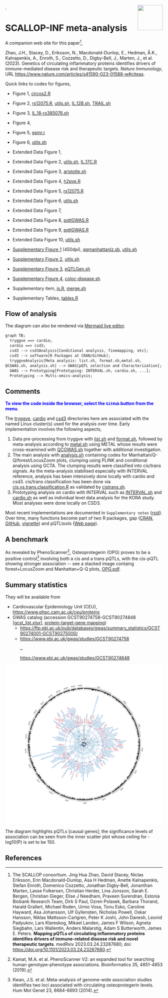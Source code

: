 <img src="https://connect.medrxiv.org/qr/qr_img.php?id=2023.03.24.23287680" align="right" width=80 height=80>.
# SCALLOP-INF meta-analysis

A companion web site for this paper[^medRxiv], 

Zhao, J.H., Stacey, D., Eriksson, N., Macdonald-Dunlop, E., Hedman, Å.K., Kalnapenkis, A., Enroth, S., Cozzetto, D., Digby-Bell, J., Marten, J., et al. (2023). Genetics of circulating inflammatory proteins identifies drivers of immune-mediated disease risk and therapeutic targets. *Nature Immunology*, URL <https://www.nature.com/articles/s41590-023-01588-w#citeas>.

Quick links to codes for figures,

- Figure 1, [circos2.R](https://github.com/jinghuazhao/INF/blob/master/rsid/circos2.R)
- Figure 2, [rs12075.R](https://github.com/jinghuazhao/INF/blob/master/rsid/rs12075.R), [utils.sh](https://github.com/jinghuazhao/INF/blob/master/rsid/utils.sh), [IL.12B.sh](https://github.com/jinghuazhao/INF/blob/master/csd3/IL.12B.sh), [TRAIL.sh](https://github.com/jinghuazhao/INF/blob/master/csd3/TRAIL.sh)
- Figure 3, [IL.18-rs385076.sh](https://github.com/jinghuazhao/INF/blob/master/rsid/IL.18-rs385076.sh)
- Figure 4,
- Figure 5, [gsmr.r](https://github.com/jinghuazhao/INF/blob/master/workflow/scripts/gsmr.r)
- Figure 6, [utils.sh](https://github.com/jinghuazhao/INF/blob/master/rsid/utils.sh)

- Extended Data Figure 1,
- Extended Data Figure 2, [utils.sh](https://github.com/jinghuazhao/INF/blob/master/rsid/utils.sh), [IL.17C.R](https://github.com/jinghuazhao/INF/blob/master/rsid/IL.17C.R)
- Extended Data Figure 3, [aristotle.sh](https://github.com/jinghuazhao/INF/blob/master/csd3/aristotle.sh)
- Extended Data Figure 4, [h2pve.R](https://github.com/jinghuazhao/INF/blob/master/rsid/h2pve.R)
- Extended Data Figure 5, [rs12075.R](https://github.com/jinghuazhao/INF/blob/master/rsid/rs12075.R)
- Extended Data Figure 6, [utils.sh](https://github.com/jinghuazhao/INF/blob/master/rsid/utils.sh)
- Extended Data Figure 7,
- Extended Data Figure 8, [pqtlGWAS.R](https://github.com/jinghuazhao/INF/blob/master/rsid/pqtlGWAS.R)
- Extended Data Figure 9, [pqtlGWAS.R](https://github.com/jinghuazhao/INF/blob/master/rsid/pqtlGWAS.R)
- Extended Data Figure 10, [utils.sh](https://github.com/jinghuazhao/INF/blob/master/rsid/utils.sh)

- [Supplementary Figure 1](doc/manhattan-qq.pdf) (450dpi), [qqmanhattanlz.sb](https://github.com/jinghuazhao/INF/blob/master/rsid/qqmanhattanlz.sb), [utils.sh](https://github.com/jinghuazhao/INF/blob/master/rsid/utils.sh)
- [Supplementary Figure 2](doc/fp-lz.pdf), [utils.sh](https://github.com/jinghuazhao/INF/blob/master/rsid/utils.sh)
- [Supplementary Figure 3](doc/eQTLGen-INF.pdf), [eQTLGen.sh](https://github.com/jinghuazhao/INF/blob/master/rsid/eQTLGen.sh)
- [Supplementary Figure 4](doc/GWAS-INF.pdf), [coloc-disease.sh](https://github.com/jinghuazhao/INF/blob/master/rsid/coloc-disease.sh)

- Supplementary item, [js.R](https://github.com/jinghuazhao/INF/blob/master/csd3/js.R), [merge.sh](https://github.com/jinghuazhao/INF/blob/master/csd3/merge.sh)

- Supplementary Tables, [tables.R](https://github.com/jinghuazhao/INF/blob/master/rsid/tables.R)


## Flow of analysis

The diagram can also be rendered via [Mermaid live editor](https://mermaid-js.github.io/mermaid-live-editor/).

```mermaid
graph TB;
  tryggve ==> cardio;
  cardio ==> csd3;
  csd3 --> csd3Analysis[Conditional analysis, finemapping, etc];
  csd3 --> software[R Packages at CRAN/GitHub]; 
  tryggveAnalysis[Meta analysis: list.sh, format.sh,metal.sh, QCGWAS.sh, analysis.sh] --> GWAS[pQTL selection and Characterization];
  GWAS --> Prototyping[Prototyping: INTERVAL.sh, cardio.sh, ...];
  Prototyping --> Multi-omics-analysis;
```

## Comments

<font color="blue"><b>To view the code inside the browser, select the `GitHub` button from the menu</b></font>.

The [tryggve](tryggve), [cardio](cardio) and [csd3](csd3) directories here are associated with the named Linux cluster(s) used for the analysis over time. Early implementation involves the following aspects,

1. Data pre-processing from tryggve with [list.sh](tryggve/list.sh) and [format.sh](tryggve/format.sh), followed by meta-analysis according to [metal.sh](tryggve/metal.sh) using METAL whose results were cross-examined with [QCGWAS.sh](tryggve/QCGWAS.sh) together with additional investigation.
2. The main analysis with [analysis.sh](tryggve/analysis.sh) containing codes for Manhattan/Q-Q/forest/LocusZoom plots, clumping using PLINK and conditional analysis using GCTA. The clumping results were classified into cis/trans signals. As the meta-analysis stabilised especially with INTERVAL reference, analysis has been intensively done locally with cardio and csd3. cis/trans classification has been done via [cis.vs.trans.classification.R](cardio/cis.vs.trans.classification.R) as validated by [cistrans.sh](cardio/cistrans.sh).
3. Prototyping analysis on cardio with INTERVAL such as [INTERVAL.sh](tryggve/INTERVAL.sh) and [cardio.sh](cardio/cardio.sh) as well as individual level data analysis for the KORA study. Most analyses were done locally on CSD3.

Most recent implementations are documented in `Supplementary notes` ([rsid](rsid)). Over time, many functions become part of two R packages, gap ([CRAN](https://CRAN.R-project.org/package=gap), [GitHub](https://github.com/jinghuazhao/R/), [vignette](https://jinghuazhao.github.io/R/vignettes/gap.html)) and pQTLtools ([Web page](https://jinghuazhao.github.io/pQTLtools/)).

## A benchmark

As revealed by PhenoScanner[^phenoscanner], Osteoprotegerin (OPG) proves to be a positive control[^OPG] involving both a cis and a trans pQTLs, with the cis-pQTL showing stronger association -- see a stacked image containg forest+LocusZoom and Manhattan+Q-Q plots, [OPG.pdf](doc/OPG.pdf).

## Summary statistics

They will be available from 

* Cardiovascular Epidemiology Unit (CEU), <https://www.phpc.cam.ac.uk/ceu/proteins>
* GWAS catalog (accession GCST90274758-GCST90274848 [[gcst_list.xlsx](doc/gcst_list.xlsx)], [protein-target-gene mapping](https://github.com/jinghuazhao/INF/blob/master/doc/prot_target_gene.tsv))
    - <https://ftp.ebi.ac.uk/pub/databases/gwas/summary_statistics/GCST90274001-GCST90275000/>
    - <https://www.ebi.ac.uk/gwas/studies/GCST90274758><pre>&#x2026;</pre><https://www.ebi.ac.uk/gwas/studies/GCST90274848>

<p align="center"><img src="doc/circos.svg"></p>

The diagram highlights pQTLs [causal genes]; the significance levels of association can be seen from the inner scatter plot whose ceiling for -log10(P) is set to be 150.

## References

[^medRxiv]: The SCALLOP consortium. Jing Hua Zhao, David Stacey, Niclas Eriksson, Erin Macdonald-Dunlop, Asa H Hedman, Anette Kalnapenkis, Stefan Enroth, Domenico Cozzetto, Jonathan Digby-Bell, Jonanthan Marten, Lasse Folkersen, Christian Herder, Lina Jonsson, Sarah E. Bergen, Christian Gieger, Elise J Needham, Praveen Surendran, Estonia Biobank Research Team, Dirk S Paul, Ozren Polasek, Barbara Thorand, Harald Grallert, Michael Roden, Urmo Vosa, Tonu Esko, Caroline Hayward, Asa Johansson, Ulf Gyllensten, Nicholas Powell, Oskar Hansson, Niklas Mattsson-Carlgren, Peter K Joshi, John Danesh, Leonid Padyukov, Lars Klareskog, Mikael Landen, James F Wilson, Agneta Siegbahn, Lars Wallentin, Anders Malarstig, Adam S Butterworth, James E. Peters.
**Mapping pQTLs of circulating inflammatory proteins identifies drivers of immune-related disease risk and novel therapeutic targets**.
medRxiv 2023.03.24.23287680; doi: <https://doi.org/10.1101/2023.03.24.23287680>.

[^phenoscanner]: Kamat, M.A. et al. PhenoScanner V2: an expanded tool for searching human genotype-phenotype associations. Bioinformatics 35, 4851-4853 (2019).

[^OPG]: Kwan, J.S. et al. Meta-analysis of genome-wide association studies identifies two loci associated with circulating osteoprotegerin levels. Hum Mol Genet 23, 6684-6693 (2014).

